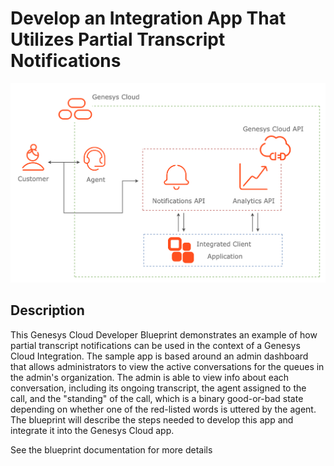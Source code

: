 # Develop an Integration App That Utilizes Partial Transcript Notifications

![Partial Transcript App Flowchart](blueprint/images/flowchart.png)

## Description

This Genesys Cloud Developer Blueprint demonstrates an example of how partial transcript notifications can be used in the context of a Genesys Cloud Integration.  The sample app is based around an admin dashboard that allows administrators to view the active conversations for the queues in the admin's organization.  The admin is able to view info about each conversation, including its ongoing transcript, the agent assigned to the call, and the "standing" of the call, which is a binary good-or-bad state depending on whether one of the red-listed words is uttered by the agent.  The blueprint will describe the steps needed to develop this app and integrate it into the Genesys Cloud app.


See the blueprint documentation for more details